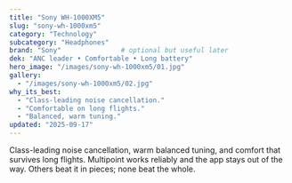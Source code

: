 ```yaml
---
title: "Sony WH-1000XM5"
slug: "sony-wh-1000xm5"
category: "Technology"
subcategory: "Headphones"
brand: "Sony"               # optional but useful later
dek: "ANC leader • Comfortable • Long battery"
hero_image: "/images/sony-wh-1000xm5/01.jpg"
gallery:
  - "/images/sony-wh-1000xm5/02.jpg"
why_its_best:
  - "Class-leading noise cancellation."
  - "Comfortable on long flights."
  - "Balanced, warm tuning."
updated: "2025-09-17"
---
```

Class-leading noise cancellation, warm balanced tuning, and comfort that survives long flights. Multipoint works reliably and the app stays out of the way. Others beat it in pieces; none beat the whole.
